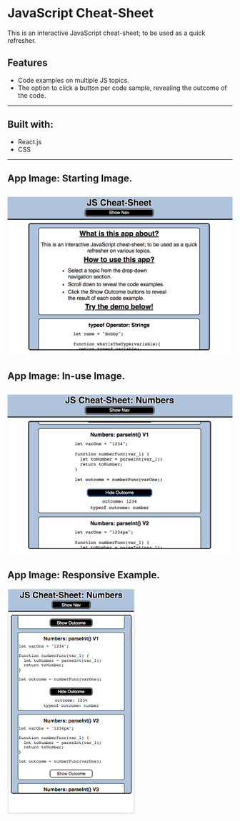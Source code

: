 # JavaScript Cheat-Sheet

This is an interactive JavaScript cheat-sheet; to be used as a quick refresher.

## Features
* Code examples on multiple JS topics.
* The option to click a button per code sample, revealing the outcome of the code.

---
## Built with:
* React.js
* CSS
---
## App Image: Starting Image.
![Starter View](readme_images/readme_app_pic_1.png)
---
## App Image: In-use Image.
![In-use View](readme_images/readme_app_pic_2.png)
---
## App Image: Responsive Example.
![Responsive Example](readme_images/readme_app_pic_3.png)
